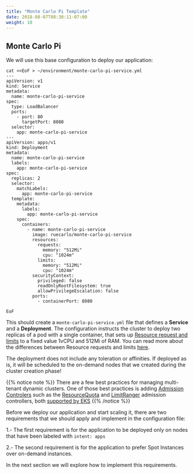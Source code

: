 ```yaml
---
title: "Monte Carlo Pi Template"
date: 2018-08-07T08:30:11-07:00
weight: 10
---
```


## Monte Carlo Pi 

We will use this base configuration to deploy our application:

```
cat <<EoF > ~/environment/monte-carlo-pi-service.yml
---
apiVersion: v1 
kind: Service 
metadata: 
  name: monte-carlo-pi-service 
spec: 
  type: LoadBalancer 
  ports: 
    - port: 80 
      targetPort: 8080 
  selector: 
    app: monte-carlo-pi-service 
--- 
apiVersion: apps/v1 
kind: Deployment 
metadata: 
  name: monte-carlo-pi-service 
  labels: 
    app: monte-carlo-pi-service 
spec: 
  replicas: 2 
  selector: 
    matchLabels: 
      app: monte-carlo-pi-service 
  template: 
    metadata: 
      labels: 
        app: monte-carlo-pi-service 
    spec: 
      containers: 
        - name: monte-carlo-pi-service 
          image: ruecarlo/monte-carlo-pi-service
          resources: 
            requests: 
              memory: "512Mi" 
              cpu: "1024m" 
            limits: 
              memory: "512Mi" 
              cpu: "1024m" 
          securityContext: 
            privileged: false 
            readOnlyRootFilesystem: true 
            allowPrivilegeEscalation: false 
          ports: 
            - containerPort: 8080 

EoF

```

This should create a `monte-carlo-pi-service.yml` file that defines a **Service** and a **Deployment**. The configuration instructs the cluster to deploy two replicas of a pod with a single container, that sets up [Resource request and limits](https://kubernetes.io/docs/concepts/configuration/manage-compute-resources-container/#resource-requests-and-limits-of-pod-and-container) to a fixed value 1vCPU and 512Mi of RAM. You can read more about the differences between Resource requests and limits [here](https://docs.aws.amazon.com/eks/latest/userguide/platform-versions.html).

The deployment does not include any toleration or affinities. If deployed as is, it will be scheduled to the on-demand nodes that we created during the cluster creation phase!


{{% notice note %}}
There are a few best practices for managing multi-tenant dynamic clusters. One of those best practices is adding [Admission Controlers](https://kubernetes.io/docs/reference/access-authn-authz/admission-controllers/) such as the [ResourceQuota](https://kubernetes.io/docs/reference/access-authn-authz/admission-controllers/#resourcequota) and [LimitRanger](https://kubernetes.io/docs/reference/access-authn-authz/admission-controllers/#limitranger) admission controllers, both [supported by EKS](https://docs.aws.amazon.com/eks/latest/userguide/platform-versions.html)
{{% /notice %}}


Before we deploy our application and start scaling it, there are two requirements that we should apply and implement in the configuration file:

 1.- The first requirement is for the application to be deployed only on nodes that have been labeled with `intent: apps`
 
 2.- The second requirement is for the application to prefer Spot Instances over on-demand instances.


In the next section we will explore how to implement this requirements.





